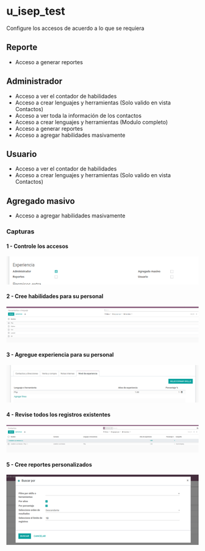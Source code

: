 # u_isep_test

Configure los accesos de acuerdo a lo que se requiera

## Reporte

- Acceso a generar reportes

## Administrador

- Acceso a ver el contador de habilidades
- Acceso a crear lenguajes y herramientas (Solo valido en vista Contactos)
- Acceso a ver toda la información de los contactos
- Acceso a crear lenguajes y herramientas (Modulo completo)
- Acceso a generar reportes
- Acceso a agregar habilidades masivamente


## Usuario

- Acceso a ver el contador de habilidades
- Acceso a crear lenguajes y herramientas (Solo valido en vista Contactos)

## Agregado masivo

- Acceso a agregar habilidades masivamente

###  Capturas

#### 1 - Controle los accesos

![Controle los accesos](https://github.com/chucgdaniel/u_isep_test/blob/main/static/description/1%20-%20Controle%20los%20accesos.png?raw=true)

#### 2 - Cree habilidades para su personal

![ Cree habilidades para su personal](https://github.com/chucgdaniel/u_isep_test/blob/main/static/description/2%20-%20Cree%20habilidades%20para%20su%20personal.png?raw=true)

#### 3 - Agregue experiencia para su personal

![ Agregue experiencia para su personal](https://github.com/chucgdaniel/u_isep_test/blob/main/static/description/3%20-%20Agregue%20experiencia%20para%20su%20personal.png?raw=true)

#### 4 - Revise todos los registros existentes

![ Revise todos los registros existentes](https://github.com/chucgdaniel/u_isep_test/blob/main/static/description/4%20-%20Revise%20todos%20los%20registros%20existentes.png?raw=true)

#### 5 - Cree reportes personalizados

![ Cree reportes personalizados](https://github.com/chucgdaniel/u_isep_test/blob/main/static/description/5%20-%20Cree%20reportes%20personalizados.png?raw=true)
